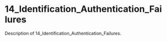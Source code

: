 # 14_Identification_Authentication_Failures

Description of 14_Identification_Authentication_Failures.